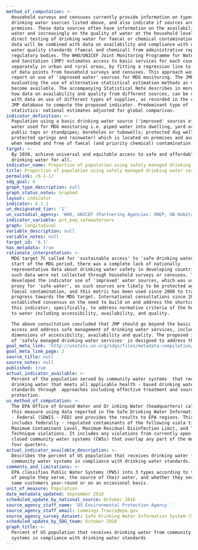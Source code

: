 ```yaml
---
method_of_computation: >-
  Household surveys and censuses currently provide information on types of basic
  drinking water sources listed above, and also indicate if sources are on
  premises. These data sources often have information on the availability of
  water and increasingly on the quality of water at the household level, through
  direct testing of drinking water for faecal or chemical contamination. These
  data will be combined with data on availability and compliance with drinking
  water quality standards (faecal and chemical) from administrative reporting or
  regulatory bodies. The WHO/UNICEF Joint Monitoring Programme for Water Supply
  and Sanitation (JMP) estimates access to basic services for each country,
  separately in urban and rural areas, by fitting a regression line to a series
  of data points from household surveys and censuses. This approach was used to
  report on use of 'improved water' sources for MDG monitoring. The JMP is
  evaluating the use of alternative statistical estimation methods as more data
  become available. The accompanying Statistical Note describes in more detail
  how data on availability and quality from different sources, can be combined
  with data on use of different types of supplies, as recorded in the current
  JMP database to compute the proposed indicator. Predominant type of
  statistics: national estimates adjusted for global comparison.
indicator_definition: >-
  Population using a basic drinking water source ('improved' sources of drinking
  water used for MDG monitoring i.e. piped water into dwelling, yard or plot;
  public taps or standpipes; boreholes or tubewells; protected dug wells;
  protected springs and rainwater) which is located on premises and available
  when needed and free of faecal (and priority chemical) contamination.
target: >-
  By 2030, achieve universal and equitable access to safe and affordable
  drinking water for all.
indicator_name: Proportion of population using safely managed drinking water services
title: Proportion of population using safely managed drinking water services
permalink: /6-1-1/
sdg_goal: 6
graph_type_description: null
graph_status_notes: Graphed
layout: indicator
indicator: 6.1.1
un_designated_tier: '1'
un_custodial_agency: 'WHO, UNICEF (Partnering Agencies: UNEP, UN Habitat)'
indicator_variable: pct_pop_safewaterserv
graph: longitudinal
variable_description: null
variable_notes: null
target_id: '6.1'
has_metadata: true
rationale_interpretation: >-
  MDG target 7C called for 'sustainable access' to 'safe drinking water'. At the
  start of the MDG period, there was a complete lack of nationally
  representative data about drinking water safety in developing countries, and
  such data were not collected through household surveys or censuses. The JMP
  developed the indicator use of 'improved' water sources, which was used as a
  proxy for 'safe water', as such sources are likely to be protected against
  faecal contamination, and this metric has been used since 2000 to track
  progress towards the MDG target. International consultations since 2011 have
  established consensus on the need to build on and address the shortcomings of
  this indicator; specifically, to address normative criteria of the human right
  to water including accessibility, availability, and quality. 

  The above consultation concluded that JMP should go beyond the basic level of
  access and address safe management of drinking water services, including
  dimensions of accessibility, availability and quality. The proposed indicator
  of 'safely managed drinking water services' is designed to address this.
goal_meta_link: 'http://unstats.un.org/sdgs/files/metadata-compilation/Metadata-Goal-6.pdf'
goal_meta_link_page: 2
source_title: null
source_notes: null
published: true
actual_indicator_available: >-
  Percent of the population served by community water systems  that receive
  drinking water that meets all applicable health - based drinking water
  standards through  approaches including effective treatment and source water
  protection.
us_method_of_computation: >-
  The EPA Office of Ground Water and Dr inking Water (headquarters) calculates
  this measure using data reported in the Safe Drinking Water Information System
  - Federal (SDWIS - FED) and provides the results to EPA regions. This measure
  includes federally - regulated contaminants of the following viola tion types:
  Maximum Contaminant Level, Maximum Residual Disinfection Limit, and Treatment
  Technique violations. It includes any violations from currently open and
  closed community water systems (CWSs) that overlap any part of the most recent
  four quarters.
actual_indicator_available_description: >-
  Describes the percent of US population that receives drinking water from
  community water systems in compliance with drinking water standards.
comments_and_limitations: >-
  EPA classifies Public Water Systems (PWS) into 3 types according to the number
  of people they serve, the source of their water, and whether they serve the
  same customers year-round or on an occasional basis.
unit_of_measure: Population
date_metadata_updated: September 2016
scheduled_update_by_national_source: October 2016
source_agency_staff_name: 'US Environmental Protection Agency '
source_agency_staff_email: Cummings.Travis@epa.gov
source_agency_survey_dataset: Safe Drinking Water Information System (SDWIS)
scheduled_update_by_SDG_team: October 2016
graph_title: >-
  Percent of US population that receives drinking water from community water
  systems in compliance with drinking water standards
---
```

